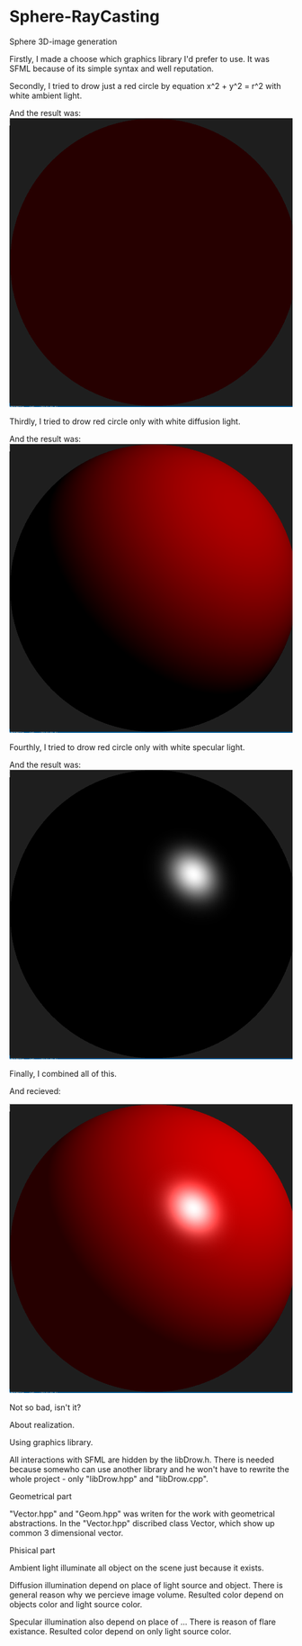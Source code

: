 # Sphere-RayCasting
Sphere 3D-image generation

Firstly, I made a choose which graphics library I'd prefer to use. It was SFML because of its simple syntax and well reputation.

Secondly, I tried to drow just a red circle by equation x^2 + y^2 = r^2 with white ambient light.

And the result was:
![Alt Text](https://github.com/romasheck/Sphere-RayCasting/blob/51914f218247e1ca1487a05135fc8a1e3b285dcd/sources%20for%20git/Screenshot%20from%202022-10-01%2022-34-39.png)


Thirdly, I tried to drow red circle only with white diffusion light.

And the result was:
![Alt Text](https://github.com/romasheck/Sphere-RayCasting/blob/51914f218247e1ca1487a05135fc8a1e3b285dcd/sources%20for%20git/Screenshot%20from%202022-10-01%2022-36-06.png)


Fourthly, I tried to drow red circle only with white specular light.

And the result was:
![Alt Text](https://github.com/romasheck/Sphere-RayCasting/blob/51914f218247e1ca1487a05135fc8a1e3b285dcd/sources%20for%20git/Screenshot%20from%202022-10-01%2022-37-10.png)

Finally, I combined all of this.

And recieved:

![Alt Text](https://github.com/romasheck/Sphere-RayCasting/blob/51914f218247e1ca1487a05135fc8a1e3b285dcd/sources%20for%20git/Screenshot%20from%202022-10-01%2022-38-11.png)

Not so bad, isn't it?


About realization.


Using graphics library.

All interactions with SFML are hidden by the libDrow.h. There is needed because somewho can use another library and he won't have to rewrite the whole project - only "libDrow.hpp" and "libDrow.cpp".


Geometrical part

"Vector.hpp" and "Geom.hpp" was writen for the work with geometrical abstractions. In the "Vector.hpp" discribed class Vector, which show up common 3 dimensional vector.


Phisical part

Ambient light illuminate all object on the scene just because it exists. 

Diffusion illumination depend on place of light source and object. There is general reason why we percieve image volume. Resulted color depend on objects color and light source color. 

Specular illumination also depend on place of ... There is reason of flare existance. Resulted color depend on only light source color.
